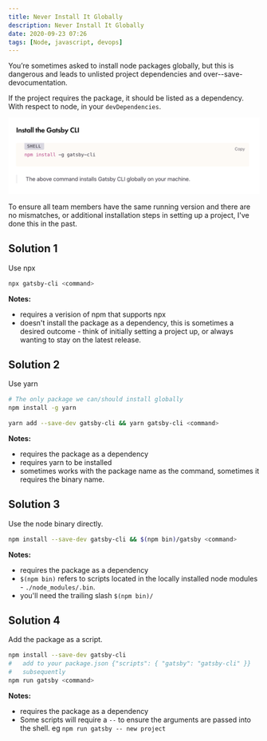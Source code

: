 ```yaml
---
title: Never Install It Globally
description: Never Install It Globally
date: 2020-09-23 07:26
tags: [Node, javascript, devops]
---
```


You’re sometimes asked to install node packages globally, but this is dangerous and leads to unlisted project dependencies and over--save-devocumentation.

If the project requires the package, it should be listed as a dependency. With respect to node, in your `devDependencies`.

![Gatsby prompts for global installation](./install-the-gatsby-cli.png)

To ensure all team members have the same running version and there are no mismatches, or additional installation steps in setting up a project, I've done this in the past.

## Solution 1

Use npx

```bash
npx gatsby-cli <command>
```

**Notes:**

- requires a verision of npm that supports npx
- doesn't install the package as a dependency, this is sometimes a desired outcome - think of initially setting a project up, or always wanting to stay on the latest release.

## Solution 2

Use yarn

```bash
# The only package we can/should install globally
npm install -g yarn
```

```bash
yarn add --save-dev gatsby-cli && yarn gatsby-cli <command>
```

**Notes:**

- requires the package as a dependency
- requires yarn to be installed
- sometimes works with the package name as the command, sometimes it requires the binary name.

## Solution 3

Use the node binary directly.

```bash
npm install --save-dev gatsby-cli && $(npm bin)/gatsby <command>
```

**Notes:**

- requires the package as a dependency
- `$(npm bin)` refers to scripts located in the locally installed node modules - `./node_modules/.bin`.
- you'll need the trailing slash `$(npm bin)/`

## Solution 4

Add the package as a script.

```bash
npm install --save-dev gatsby-cli
#   add to your package.json {"scripts": { "gatsby": "gatsby-cli" }}
#   subsequently
npm run gatsby <command>
```

**Notes:**

- requires the package as a dependency
- Some scripts will require a `--` to ensure the arguments are passed into the shell. eg `npm run gatsby -- new project`
